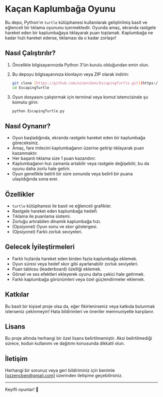 # Kaçan Kaplumbağa Oyunu

Bu depo, Python'ın `turtle` kütüphanesi kullanılarak geliştirilmiş basit ve eğlenceli bir tıklama oyununu içermektedir. Oyunda amaç, ekranda rastgele hareket eden bir kaplumbağaya tıklayarak puan toplamak. Kaplumbağa ne kadar hızlı hareket ederse, tıklaması da o kadar zorlaşır!

## Nasıl Çalıştırılır?

1.  Öncelikle bilgisayarınızda Python 3'ün kurulu olduğundan emin olun.
2.  Bu depoyu bilgisayarınıza klonlayın veya ZIP olarak indirin:
    ```bash
    git clone [https://github.com/ozzencben/EscapingTurtle.git](https://github.com/ozzencben/EscapingTurtle.git)
    cd EscapingTurtle
    ```

3.  Oyun dosyasını çalıştırmak için terminal veya komut istemcisinde şu komutu girin:
    ```bash
    python EscapingTurtle.py
    ```
    

## Nasıl Oynanır?

* Oyun başladığında, ekranda rastgele hareket eden bir kaplumbağa göreceksiniz.
* Amaç, fare imlecini kaplumbağanın üzerine getirip tıklayarak puan kazanmaktır.
* Her başarılı tıklama size 1 puan kazandırır.
* Kaplumbağanın hızı zamanla artabilir veya rastgele değişebilir, bu da oyunu daha zorlu hale getirir.
* Oyun genellikle belirli bir süre sonunda veya belirli bir puana ulaşıldığında sona erer.

## Özellikler

* `turtle` kütüphanesi ile basit ve eğlenceli grafikler.
* Rastgele hareket eden kaplumbağa hedefi.
* Tıklama ile puanlama sistemi.
* Zorluğu artırabilen dinamik kaplumbağa hızı.
* (Opsiyonel) Oyun sonu ve skor göstergesi.
* (Opsiyonel) Farklı zorluk seviyeleri.

## Gelecek İyileştirmeleri

* Farklı hızlarda hareket eden birden fazla kaplumbağa eklemek.
* Oyun süresi veya hedef skor gibi ayarlanabilir zorluk seviyeleri.
* Puan tablosu (leaderboard) özelliği eklemek.
* Görsel ve ses efektleri ekleyerek oyunu daha çekici hale getirmek.
* Farklı kaplumbağa görünümleri veya özel güçlendirmeler eklemek.

## Katkılar

Bu basit bir kişisel proje olsa da, eğer fikirlenirseniz veya katkıda bulunmak isterseniz çekinmeyin! Hata bildirimleri ve öneriler memnuniyetle karşılanır.

## Lisans

Bu proje altında herhangi bir özel lisans belirtilmemiştir. Aksi belirtilmediği sürece, kodun kullanımı ve dağıtımı konusunda dikkatli olun. 

## İletişim

Herhangi bir sorunuz veya geri bildiriminiz için benimle [ozzencben@gmail.com] üzerinden iletişime geçebilirsiniz.

---

Keyifli oyunlar! 🐢
